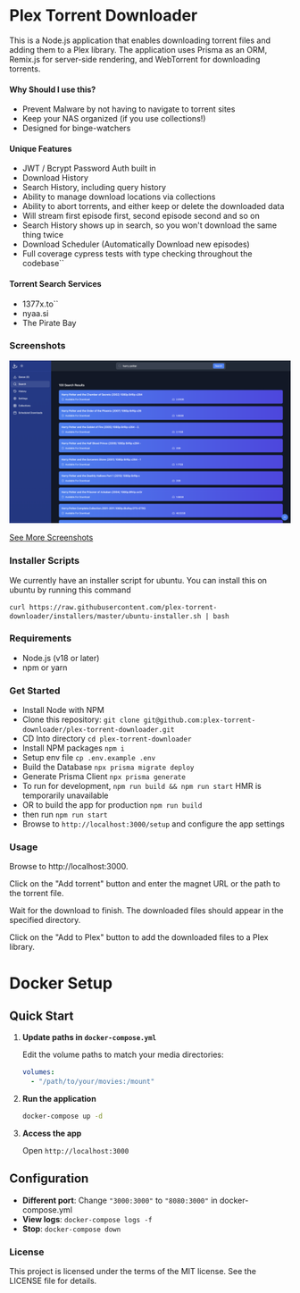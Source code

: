 # Plex Torrent Downloader

This is a Node.js application that enables downloading torrent files and adding them to a Plex library. 
The application uses Prisma as an ORM, Remix.js for server-side rendering, and WebTorrent for downloading torrents.

#### Why Should I use this?

 - Prevent Malware by not having to navigate to torrent sites
 - Keep your NAS organized (if you use collections!)
 - Designed for binge-watchers

#### Unique Features

 - JWT / Bcrypt Password Auth built in
 - Download History
 - Search History, including query history
 - Ability to manage download locations via collections
 - Ability to abort torrents, and either keep or delete the downloaded data
 - Will stream first episode first, second episode second and so on
 - Search History shows up in search, so you won't download the same thing twice
 - Download Scheduler (Automatically Download new episodes)
 - Full coverage cypress tests with type checking throughout the codebase``

#### Torrent Search Services
 - 1377x.to``
 - nyaa.si
 - The Pirate Bay

### Screenshots
[![Search Results](https://raw.githubusercontent.com/plex-torrent-downloader/plex-torrent-downloader/master/screenshots/search_results.png)](https://raw.githubusercontent.com/plex-torrent-downloader/plex-torrent-downloader/master/screenshots/search_results.png)

[See More Screenshots](https://github.com/plex-torrent-downloader/plex-torrent-downloader/blob/master/screenshots.md)

### Installer Scripts

We currently have an installer script for ubuntu. You can install this on ubuntu by running this command

```
curl https://raw.githubusercontent.com/plex-torrent-downloader/installers/master/ubuntu-installer.sh | bash
```

### Requirements
 - Node.js (v18 or later)
 - npm or yarn

### Get Started 
- Install Node with NPM
- Clone this repository: `git clone git@github.com:plex-torrent-downloader/plex-torrent-downloader.git`
- CD Into directory `cd plex-torrent-downloader`
- Install NPM packages `npm i`
- Setup env file `cp .env.example .env`
- Build the Database `npx prisma migrate deploy`
- Generate Prisma Client `npx prisma generate`
- To run for development, `npm run build && npm run start` HMR is temporarily unavailable
- OR to build the app for production `npm run build`
- then run  `npm run start`
- Browse to `http://localhost:3000/setup` and configure the app settings

### Usage
Browse to http://localhost:3000.

Click on the "Add torrent" button and enter the magnet URL or the path to the torrent file.

Wait for the download to finish. The downloaded files should appear in the specified directory.

Click on the "Add to Plex" button to add the downloaded files to a Plex library.

# Docker Setup

## Quick Start

1. **Update paths in `docker-compose.yml`**

   Edit the volume paths to match your media directories:
   ```yaml
   volumes:
     - "/path/to/your/movies:/mount"
   ```

2. **Run the application**
   ```bash
   docker-compose up -d
   ```

3. **Access the app**

   Open `http://localhost:3000`

## Configuration

- **Different port**: Change `"3000:3000"` to `"8080:3000"` in docker-compose.yml
- **View logs**: `docker-compose logs -f`
- **Stop**: `docker-compose down`

### License
This project is licensed under the terms of the MIT license. See the LICENSE file for details.

